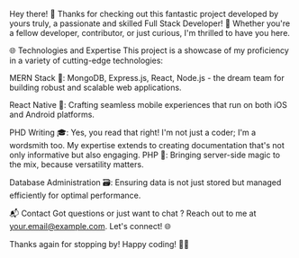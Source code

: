 Hey there! 👋 Thanks for checking out this fantastic project developed by yours truly, a passionate and skilled Full Stack Developer! 🌟 Whether you're a fellow developer, contributor, or just curious, I'm thrilled to have you here.

🌐 Technologies and Expertise
This project is a showcase of my proficiency in a variety of cutting-edge technologies:

MERN Stack 🚀: MongoDB, Express.js, React, Node.js - the dream team for building robust and scalable web applications.

React Native 📱: Crafting seamless mobile experiences that run on both iOS and Android platforms.

PHD Writing 🎓: Yes, you read that right! I'm not just a coder; I'm a wordsmith too. My expertise extends to creating documentation that's not only informative but also engaging.
PHP 🐘: Bringing server-side magic to the mix, because versatility matters.

Database Administration 🗃️: Ensuring data is not just stored but managed efficiently for optimal performance.

📬 Contact
Got questions or just want to chat ? Reach out to me at your.email@example.com. Let's connect! 🌐

Thanks again for stopping by! Happy coding! 🚀✨
